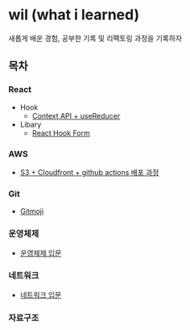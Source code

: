 # wil (what i learned)

새롭게 배운 경험, 공부한 기록 및 리팩토링 과정을 기록하자

## 목차

### React
- Hook
    - [Context API + useReducer](https://github.com/pleasemrlostman/wil/blob/main/React/hook/context-api-and-useReducer.md)
- Libary
    - [React Hook Form](https://github.com/pleasemrlostman/react-hook-form-docs-kr)


### AWS

- [S3 + Cloudfront + github actions 배포 과정](https://github.com/pleasemrlostman/wil/tree/main/AWS/s3-cloundfront-gihubactions-deploy)

### Git

- [Gitmoji](https://github.com/pleasemrlostman/wil/blob/main/Git/Gitmoji/readme.md)

### 운영체제
- [운영체제 입문](https://github.com/pleasemrlostman/wil/tree/main/os/introduction-to-the-operating-system)
### 네트워크
- [네트워크 입문](https://github.com/pleasemrlostman/wil/tree/main/network/introduction-network)
### 자료구조
